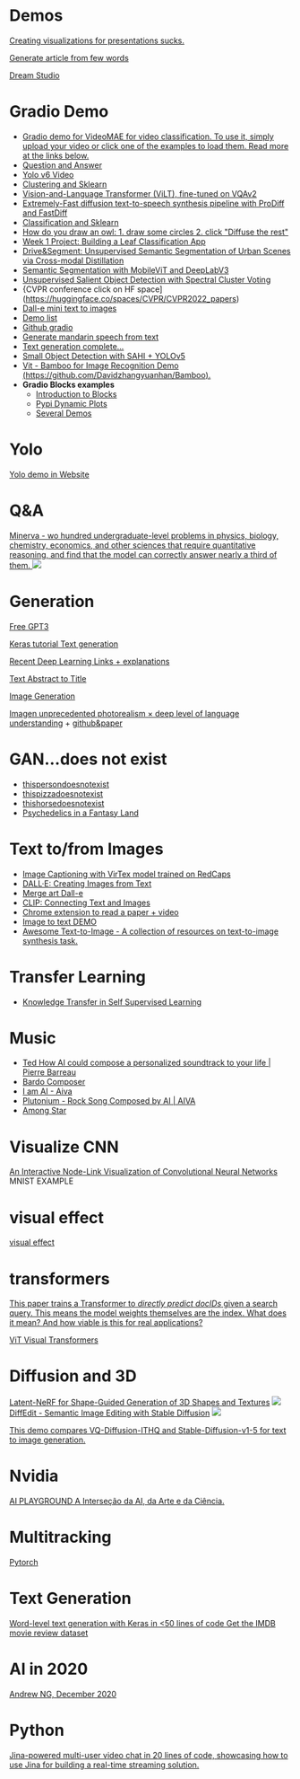 # Demos

[Creating visualizations for presentations sucks.](https://www.chula.ai/)

[Generate article from few words](https://galactica.org/)

[Dream Studio](https://beta.dreamstudio.ai/dream)


# Gradio Demo

* [Gradio demo for VideoMAE for video classification. To use it, simply upload your video or click one of the examples to load them. Read more at the links below.](https://huggingface.co/spaces/sayakpaul/video-classification-ucf101-subset)
* [Question and Answer](https://huggingface.co/spaces/gradio/question-answering)
* [Yolo v6 Video](https://huggingface.co/spaces/nateraw/yolov6)
* [Clustering and Sklearn](https://huggingface.co/spaces/scikit-learn/clustering)
* [Vision-and-Language Transformer (ViLT), fine-tuned on VQAv2 ](https://huggingface.co/dandelin/vilt-b32-finetuned-vqa)
* [Extremely-Fast diffusion text-to-speech synthesis pipeline with ProDiff and FastDiff](https://huggingface.co/spaces/Rongjiehuang/ProDiff)
* [Classification and Sklearn](https://huggingface.co/spaces/scikit-learn/classification)
* [How do you draw an owl: 1. draw some circles 2. click "Diffuse the rest"](https://huggingface.co/spaces/huggingface/diffuse-the-rest)
* [Week 1 Project: Building a Leaf Classification App](https://colab.research.google.com/drive/1b50WxRu4qjMuxH2SKgALeuVptBWBHb0q)
* [Drive&Segment: Unsupervised Semantic Segmentation of Urban Scenes via Cross-modal Distillation](https://huggingface.co/spaces/vobecant/DaS)
* [Semantic Segmentation with MobileViT and DeepLabV3](https://huggingface.co/spaces/Matthijs/mobilevit-deeplab-demo)
* [Unsupervised Salient Object Detection with Spectral Cluster Voting](https://huggingface.co/spaces/noelshin/selfmask)
* {CVPR conference click on HF space](https://huggingface.co/spaces/CVPR/CVPR2022_papers)
* [Dall-e mini text to images](https://huggingface.co/spaces/dalle-mini/dalle-mini)
* [Demo list](https://github.com/gradio-app/awesome-demos)
* [Github gradio](https://github.com/gradio-app/gradio/tree/master/demo)
* [Generate mandarin speech from text ](https://huggingface.co/spaces/eugenesiow/mandarin-tts)
* [Text generation complete...](https://huggingface.co/spaces/mrm8488/GPT-J-6B)
* [Small Object Detection with SAHI + YOLOv5](https://huggingface.co/spaces/fcakyon/sahi-yolov5)
* [Vit - Bamboo for Image Recognition Demo (https://github.com/Davidzhangyuanhan/Bamboo). ](https://huggingface.co/spaces/CVPR/Bamboo_ViT-B16_demo)
* **Gradio Blocks examples**
    * [Introduction to Blocks](https://gradio.app/introduction_to_blocks/)
    * [Pypi Dynamic Plots](https://huggingface.co/spaces/huggingface/library-metrics)   
    * [Several Demos](https://huggingface.co/Gradio-Blocks)

# Yolo 

[Yolo demo in Website](https://microsoft.github.io/onnxjs-demo/#/yolo)

# Q&A

[Minerva - wo hundred undergraduate-level problems in physics, biology, chemistry, economics, and other sciences that require quantitative reasoning, and find that the model can correctly answer nearly a third of them. ](https://minerva-demo.github.io/#category=Biology&index=4)
![](https://blogger.googleusercontent.com/img/b/R29vZ2xl/AVvXsEjg2pZKEx3fN6YWcrhM2dxOYE6wZNm6ytbSTOl7SmDS0sXAwhBY10MiHa3NQ8JymJwJwwyVLcz5Kh96g9l2UgzBv_OaD-2PLGDMp8oWYcPI6q1d-pTp65ad2QFzK8fMp_l7bNe68qCOmNmwJD-U-_XlJOtjPheooUOv3nDvFMn9VLrO0HrL4WUzFXLsDQ/s16000/image7.gif)

# Generation

[Free GPT3](https://opt.alpa.ai/)

[Keras tutorial Text generation](https://keras.io/examples/nlp/text_generation_gpt/)

[Recent Deep Learning Links + explanations](https://deep-learning-links.carrd.co/)

[Text Abstract to Title](https://huggingface.co/shamikbose89/mt5-small-finetuned-arxiv-cs-finetuned-arxiv-cs-full?text=Natural+language+processing+encompasses+several+tasks%2C+one+of+which+is+the+automaticsimplification+of+texts.+Saying+whether+a+text+is+simpler+than+the+other+involves+not+onlytechnical+knowledge+about+the+language+being+analyzed%2C+but+also+a+cultural+knowledgeof+the+target+audience+to+which+the+text+is+being+directed%2C+making+simplificationan+even+more+complex+task.+In+Brazil%2C+around+30%25+of+the+population%2C+according+tothe+IBGE%2C+cannot+interpret+texts%2C+which+shows+the+importance+of+simplification+sothat+the+information+to+be+transmitted+can+reach+a+greater+number+of+people.+Thecurrent+metrics+used+to+say+how+good+the+simplification+done+by+Artificial+intelligence+algorithms+was%2C+is+based+on+more+consolidated+areas+of+study+in+linguistics%2C+such+astranslation+and+text+summarization%2C+and+may+not+be+appropriate+to+be+applied+in+theanalysis+of+automatic+methods+of+simplification.+In+this+article%2C+we+will+present+a+simplemetric+capable+of+quantifying+the+simplicity%2Fcomplexity+of+a+sentence+that+contributesto+the+task+of+automating+text+simplification+in+the+field+of+NLP.+The+results+of+thetests+performed+indicate+that+the+proposed+metric+has+the+potential+to+be+used+toevaluate+automatic+methods+of+simplification.)

[Image Generation](http://gaugan.org/gaugan2/)

[Imagen unprecedented photorealism × deep level of language understanding](https://imagen.research.google/) + [github&paper](https://github.com/lucidrains/imagen-pytorch)


# GAN...does not exist

* [thispersondoesnotexist](https://thispersondoesnotexist.com/)
* [thispizzadoesnotexist](https://syncedreview.com/2020/12/09/this-pizza-does-not-exist-stylegan2-based-model-generates-photo-realistic-pizza-images/)
* [thishorsedoesnotexist](https://thishorsedoesnotexist.com/)
* [Psychedelics in a Fantasy Land](https://www.youtube.com/shorts/8NuNk7MdWx4)

# Text to/from Images

* [Image Captioning with VirTex model trained on RedCaps](https://huggingface.co/spaces/umichVision/virtex-redcaps)
* [DALL·E: Creating Images from Text](https://openai.com/blog/dall-e/)
* [Merge art Dall-e](https://youtu.be/t1ZVufIVO2c)
* [CLIP: Connecting Text and Images](https://openai.com/blog/clip/)
* [ Chrome extension to read a paper + video](https://gist.github.com/amitness/9e5ad24ab963785daca41e2c4cfa9a82)
* [Image to text DEMO](https://huggingface.co/spaces/EleutherAI/magma)
* [Awesome Text-to-Image - A collection of resources on text-to-image synthesis task.](https://github.com/Yutong-Zhou-cv/Awesome-Text-to-Image)

# Transfer Learning 

* [Knowledge Transfer in Self Supervised Learning](https://amitness.com/knowledge-transfer/)

# Music
* [Ted How AI could compose a personalized soundtrack to your life | Pierre Barreau](https://www.youtube.com/watch?v=wYb3Wimn01s)
* [Bardo Composer](https://soundcloud.com/lucas-ferreira-83/sbbs-example1)
* [I am AI - Aiva](https://www.youtube.com/watch?v=Emidxpkyk6o)
* [Plutonium - Rock Song Composed by AI | AIVA](https://www.youtube.com/watch?v=i2TjTb_Psh8)
* [Among Star](https://www.youtube.com/watch?v=K8UQAh5vHuE)

# Visualize CNN

[An Interactive Node-Link Visualization of Convolutional Neural Networks](https://www.cs.ryerson.ca/~aharley/vis/) MNIST EXAMPLE

# visual effect

[visual effect](http://www.ritsumei.ac.jp/~akitaoka/index-e.html)

# transformers

[This paper trains a Transformer to *directly predict docIDs* given a search query. This means the model weights themselves are the index. What does it mean? And how viable is this for real applications? ](https://www.youtube.com/watch?v=qlB0TPBQ7YY)

[ViT Visual Transformers](https://huggingface.co/spaces/Hila/RobustViT)

# Diffusion and 3D

[Latent-NeRF for Shape-Guided Generation of 3D Shapes and Textures](https://github.com/eladrich/latent-nerf)
![](https://github.com/eladrich/latent-nerf/raw/main/docs/car.gif)
[DiffEdit - Semantic Image Editing with Stable Diffusion](https://www.storminthecastle.com/posts/diffedit/) ![](https://www.storminthecastle.com/img/diffedit.png)

[This demo compares VQ-Diffusion-ITHQ and Stable-Diffusion-v1-5 for text to image generation.](https://huggingface.co/spaces/patrickvonplaten/vq-vs-stable-diffusion)

# Nvidia

[AI PLAYGROUND
A Interseção da AI, da Arte e da Ciência.](https://www.nvidia.com/pt-br/research/ai-playground/)


# Multitracking

[Pytorch](https://github.com/open-mmlab/mmtracking)

# Text Generation

[Word-level text generation with Keras in <50 lines of code
Get the IMDB movie review dataset](https://colab.research.google.com/drive/1B9yLXcJ7Q76EUoim-2Xy7Dk1gC1pFdU1)

# AI in 2020
[Andrew NG, December 2020](https://blog.deeplearning.ai/blog/the-batch-biggest-ai-stories-of-2020-covid-triage-fun-with-gans-disinfo-whack-a-mole-gpt-superstar-imagenet-recall-fda-approvals?utm_source=Social&utm_medium=Twitter&utm_campaign=TheBatch_12.23.20)

# Python

[Jina-powered multi-user video chat in 20 lines of code, showcasing how to use Jina for building a real-time streaming solution.](https://github.com/jina-ai/jina-video-chat)
